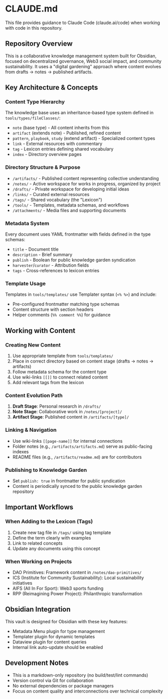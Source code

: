 # CLAUDE.md

This file provides guidance to Claude Code (claude.ai/code) when working with code in this repository.

## Repository Overview

This is a collaborative knowledge management system built for Obsidian, focused on decentralized governance, Web3 social impact, and community sustainability. It uses a "digital gardening" approach where content evolves from drafts → notes → published artifacts.

## Key Architecture & Concepts

### Content Type Hierarchy
The knowledge base uses an inheritance-based type system defined in `tools/types/fileClasses/`:
- `note` (base type) - All content inherits from this
- `artifact` (extends note) - Published, refined content
- `pattern`, `playbook`, `study` (extend artifact) - Specialized content types
- `link` - External resources with commentary
- `tag` - Lexicon entries defining shared vocabulary
- `index` - Directory overview pages

### Directory Structure & Purpose
- `/artifacts/` - Published content representing collective understanding
- `/notes/` - Active workspace for works in progress, organized by project
- `/drafts/` - Private workspace for developing initial ideas
- `/links/` - Curated external resources
- `/tags/` - Shared vocabulary (the "Lexicon")
- `/tools/` - Templates, metadata schemas, and workflows
- `/attachments/` - Media files and supporting documents

### Metadata System
Every document uses YAML frontmatter with fields defined in the type schemas:
- `title` - Document title
- `description` - Brief summary
- `publish` - Boolean for public knowledge garden syndication
- `harvester`/`curator` - Attribution fields
- `tags` - Cross-references to lexicon entries

### Template Usage
Templates in `tools/templates/` use Templater syntax (`<% %>`) and include:
- Pre-configured frontmatter matching type schemas
- Content structure with section headers
- Helper comments (`%% comment %%`) for guidance

## Working with Content

### Creating New Content
1. Use appropriate template from `tools/templates/`
2. Place in correct directory based on content stage (drafts → notes → artifacts)
3. Follow metadata schema for the content type
4. Use wiki-links `[[]]` to connect related content
5. Add relevant tags from the lexicon

### Content Evolution Path
1. **Draft Stage**: Personal research in `/drafts/`
2. **Note Stage**: Collaborative work in `/notes/[project]/`
3. **Artifact Stage**: Published content in `/artifacts/[type]/`

### Linking & Navigation
- Use wiki-links `[[page-name]]` for internal connections
- Folder notes (e.g., `/artifacts/artifacts.md`) serve as public-facing indexes
- README files (e.g., `/artifacts/readme.md`) are for contributors

### Publishing to Knowledge Garden
- Set `publish: true` in frontmatter for public syndication
- Content is periodically synced to the public knowledge garden repository

## Important Workflows

### When Adding to the Lexicon (Tags)
1. Create new tag file in `/tags/` using tag template
2. Define the term clearly with examples
3. Link to related concepts
4. Update any documents using this concept

### When Working on Projects
- DAO Primitives: Framework content in `/notes/dao-primitives/`
- ICS (Institute for Community Sustainability): Local sustainability initiatives
- AIFS (All In For Sport): Web3 sports funding
- RPP (Reimagining Power Project): Philanthropic transformation

## Obsidian Integration

This vault is designed for Obsidian with these key features:
- Metadata Menu plugin for type management
- Templater plugin for dynamic templates
- Dataview plugin for content queries
- Internal link auto-update should be enabled

## Development Notes

- This is a markdown-only repository (no build/test/lint commands)
- Version control via Git for collaboration
- No external dependencies or package managers
- Focus on content quality and interconnections over technical complexity